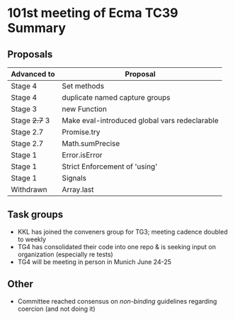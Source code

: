 # 101st meeting of Ecma TC39 Summary

## Proposals

| Advanced to     | Proposal                                      |
|-----------------|-----------------------------------------------|
| Stage 4         | Set methods                                   |
| Stage 4         | duplicate named capture groups                |
| Stage 3         | new Function                                  |
| Stage ~~2.7~~ 3 | Make eval-introduced global vars redeclarable |
| Stage 2.7       | Promise.try                                   |
| Stage 2.7       | Math.sumPrecise                               |
| Stage 1         | Error.isError                                 |
| Stage 1         | Strict Enforcement of 'using'                 |
| Stage 1         | Signals                                       |
| Withdrawn       | Array.last                                    |

## Task groups

* KKL has joined the conveners group for TG3; meeting cadence doubled to weekly
* TG4 has consolidated their code into one repo & is seeking input on organization (especially re tests)
* TG4 will be meeting in person in Munich June 24-25

## Other

* Committee reached consensus on _non-binding_ guidelines regarding coercion (and not doing it)
